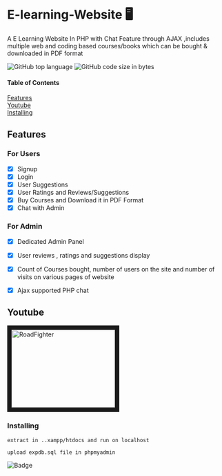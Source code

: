 
# E-learning-Website  :desktop_computer:
A E Learning Website In PHP with Chat Feature through AJAX ,includes multiple web and coding based courses/books which can be bought & downloaded in PDF format 
 


![GitHub top language](https://img.shields.io/github/languages/top/amoldalwai/E-learning-Website?style=plastic)
![GitHub code size in bytes](https://img.shields.io/github/languages/code-size/amoldalwai/E-learning-Website?style=plastic)


#### Table of Contents  
[Features](#Features)  
[Youtube](#Youtube)\
[Installing](#Installing)





## Features 

### For Users 
- [x] Signup
- [x] Login
- [x] User Suggestions
- [x] User Ratings and Reviews/Suggestions
- [x] Buy Courses and Download it in PDF Format
- [x] Chat with Admin <br/>
### For Admin
- [x] Dedicated Admin Panel
- [x] User reviews , ratings and suggestions display
- [x] Count of Courses bought, number of users on the site and  number of visits on various pages of website
- [x] Ajax supported PHP chat




## Youtube

<a href="http://www.youtube.com/watch?feature=player_embedded&v=yF6xBI1d8Lg
" target="_blank"><img src="http://img.youtube.com/vi/yF6xBI1d8Lg/0.jpg" 
alt="RoadFighter " width="240" height="180" border="10" /></a>




### Installing

```
extract in ..xampp/htdocs and run on localhost

upload expdb.sql file in phpmyadmin
```

![Badge](https://img.shields.io/badge/Made%20by-Amol%20Dalwai-red?style=for-the-badge)

